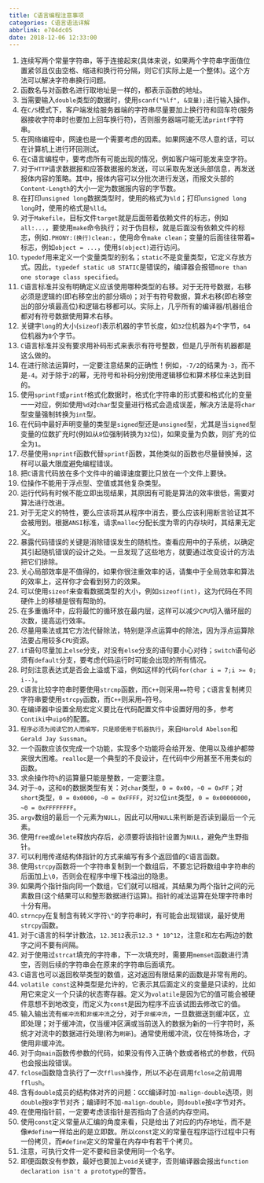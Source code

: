 ```yaml
---
title: C语言编程注意事项
categories: C语言语法详解
abbrlink: e704dc05
date: 2018-12-06 12:33:00
---
```

1. 连续写两个常量字符串，等于连接起来(具体来说，如果两个字符串字面值位置紧邻且仅由空格、缩进和换行符分隔，则它们实际上是一个整体)。这个方法可以解决字符串换行问题。
2. 函数名与对函数名进行取地址是一样的，都表示函数的地址。
3. 当需要输入`double`类型的数据时，使用`scanf("%lf", &变量);`进行输入操作。
4. 在`C/S`模式下，客户端发给服务器端的字符串尽量要加上换行符和回车符(服务器接收字符串时也要加上回车换行符)，否则服务器端可能无法`printf`字符串。
5. 在网络编程中，网速也是一个需要考虑的因素。如果网速不尽人意的话，可以在计算机上进行环回测试。
6. 在`C`语言编程中，要考虑所有可能出现的情况，例如客户端可能发来空字符。
7. 对于`HTTP`请求数据报和应答数据报的发送，可以采取先发送头部信息，再发送报体内容的策略。其中，报体内容可以分批次进行发送，而报文头部的`Content-Length`的大小一定为数据报内容的字节数。
8. 在打印`unsigned long`数据类型时，使用的格式为`%ld`；打印`unsigned long long`时，使用的格式是`%lld`。
9. 对于`Makefile`，目标文件`target`就是后面带着依赖文件的标志，例如`all:...`，要使用`make`命令执行；对于伪目标，就是后面没有依赖文件的标志，例如`.PHONY:(换行)clean:`，使用命令`make clean`；变量的后面往往带着`=`标志，例如`object = ...`，使用`$(object)`进行访问。
10. `typedef`用来定义一个变量类型的别名；`static`不是变量类型，它定义存放方式。因此，`typedef static u8 STATIC`是错误的，编译器会报错`more than one storage class specified`。
11. `C`语言标准并没有明确定义应该使用哪种类型的右移。对于无符号数据，右移必须是逻辑的(即右移空出的部分填`0`)；对于有符号数据，算术右移(即右移空出的部分填最高位)和逻辑右移都可以。实际上，几乎所有的编译器/机器组合都对有符号数据使用算术右移。
12. 关键字`long`的大小(`sizeof`)表示机器的字节长度，如`32`位机器为`4`个字节，`64`位机器为`8`个字节。
13. `C`语言标准并没有要求用补码形式来表示有符号整数，但是几乎所有机器都是这么做的。
14. 在进行除法运算时，一定要注意结果的正确性！例如，`-7/2`的结果为`-3`，而不是`-4`。对于除于`2`的幂，无符号和补码分别使用逻辑移位和算术移位来达到目的。
15. 使用`sprintf`或`printf`格式化数据时，格式化字符串的形式要和格式化的变量一一对应，例如使用`%d`对`char`型变量进行格式会造成误差，解决方法是将`char`型变量强制转换为`int`型。
16. 在代码中最好声明变量的类型是`signed`型还是`unsigned`型，尤其是当`signed`型变量的位数扩充时(例如从`8`位强制转换为`32`位)，如果变量为负数，则扩充的位全为`1`。
17. 尽量使用`snprintf`函数代替`sprintf`函数，其他类似的函数也尽量替换掉，这样可以最大限度避免编程错误。
18. 把`C`语言代码放在多个文件中的编译速度要比只放在一个文件上要快。
19. 位操作不能用于浮点型、空值或其他复杂类型。
20. 运行代码有时候不能立即出现结果，其原因有可能是算法的效率很低，需要对算法进行改进。
21. 对于无定义的特性，要么应该将其从程序中消去，要么应该利用断言验证其不会被用到。根据`ANSI`标准，请求`malloc`分配长度为零的内存块时，其结果无定义。
22. 暴露代码错误的关键是消除错误发生的随机性。查看应用中的子系统，以确定其引起随机错误的设计之处。一旦发现了这些地方，就要通过改变设计的方法把它们排除。
23. 关心局部效率是不值得的，如果你很注重效率的话，请集中于全局效率和算法的效率上，这样你才会看到努力的效果。
24. 可以使用`sizeof`来查看数据类型的大小，例如`sizeof(int)`，这为代码在不同硬件上的移植是很有帮助的。
25. 在多重循环中，应将最忙的循环放在最内层，这样可以减少`CPU`切入循环层的次数，提高运行效率。
26. 尽量用乘法或其它方法代替除法，特别是浮点运算中的除法，因为浮点运算除法要占用较多`CPU`资源。
27. `if`语句尽量加上`else`分支，对没有`else`分支的语句要小心对待；`switch`语句必须有`default`分支，要考虑代码运行时可能会出现的所有情况。
28. 时刻注意表达式是否会上溢或下溢，例如这样的代码`for(char i = 7;i >= 0; i--)`。
29. `C`语言比较字符串时要使用`strcmp`函数，而`C++`则采用`==`符号；`C`语言复制拷贝字符串要使用`strcpy`函数，而`C++`则采用`=`符号。
30. 在编译器中设置全局宏定义要比在代码配置文件中设置好用的多，参考`Contiki`中`uip6`的配置。
31. `程序必须为阅读它的人而编写，只是顺便用于机器执行`，来自`Harold Abelson`和`Gerald Jay Sussman`。
32. 一个函数应该仅完成一个功能，实现多个功能将会给开发、使用以及维护都带来很大困难。`realloc`是一个典型的不良设计，在代码中少用甚至不用类似的函数。
33. 求余操作符`%`的运算量只能是整数，一定要注意。
34. 对于`~0`，这和`0`的数据类型有关：对`char`类型，`0 = 0x00`，`~0 = 0xFF`；对`short`类型，`0 = 0x0000`，`~0 = 0xFFFF`，对`32`位`int`类型，`0 = 0x00000000`，`~0 = 0xFFFFFFFF`。
35. `argv`数组的最后一个元素为`NULL`，因此可以用`NULL`来判断是否读到最后一个元素。
36. 使用`free`或`delete`释放内存后，必须要将该指针设置为`NULL`，避免产生野指针。
37. 可以利用传递结构体指针的方式来编写有多个返回值的`C`语言函数。
38. 使用`strcpy`函数将一个字符串复制到一个数组后，不要忘记将数组中字符串的后面加上`\0`，否则会在程序中埋下栈溢出的隐患。
39. 如果两个指针指向同一个数组，它们就可以相减，其结果为两个指针之间的元素数目(这个结果可以和整形数据进行运算)。指针的减法运算在处理字符串时十分有用。
40. `strncpy`在复制含有转义字符`\"`的字符串时，有可能会出现错误，最好使用`strcpy`函数。
41. 对于`C`语言的科学计数法，`12.3E12`表示`12.3 * 10^12`，注意`E`和左右两边的数字之间不要有间隔。
42. 对于使用过`strcat`填充的字符串，下一次填充时，需要用`memset`函数进行清空，否则后续的字符串会在原来的字符串后面填充。
43. `C`语言也可以返回枚举类型的数值，这对返回有限结果的函数是非常有用的。
44. `volatile const`这种类型是允许的，它表示其后面定义的变量是只读的，比如用它来定义一个只读的状态寄存器。定义为`volatile`是因为它的值可能会被硬件意想不到地改变，而定义为`const`是因为程序不应该试图去修改它的值。
45. 输入输出流有`缓冲流`和`非缓冲流`之分，对于`非缓冲流`，一旦数据送到缓冲区，立即处理；对于缓冲流，仅当缓冲区满或当前送入的数据为新的一行字符时，系统才对流中的数据进行处理(称为`刷新`)。通常使用缓冲流，仅在特殊场合，才使用非缓冲流。
46. 对于向`main`函数传参数的代码，如果没有传入正确个数或者格式的参数，代码也会报出段错误。
47. `fclose`函数隐含执行了一次`fflush`操作，所以不必在调用`fclose`之前调用`fflush`。
48. 含有`double`成员的结构体对齐的问题：`GCC`编译时加`-malign-double`选项，则`double`按`8`字节对齐；编译时不加`-malign-double`，则`double`按`4`字节对齐。
49. 在使用指针前，一定要考虑该指针是否指向了合适的内存空间。
50. 使用`const`定义常量从汇编的角度来看，只是给出了对应的内存地址，而不是像`#define`一样给出的是立即数。所以`const`定义的常量在程序运行过程中只有一份拷贝，而`#define`定义的常量在内存中有若干个拷贝。
51. 注意，可执行文件一定不要和目录使用同一个名字。
52. 即便函数没有参数，最好也要加上`void`关键字，否则编译器会报出`function declaration isn't a prototype`的警告。